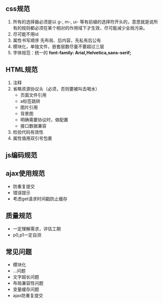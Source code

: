 ## css规范
1. 所有的选择器必须是以 g-, m-, ui- 等有前缀的选择符开头的，意思就是说所有的规则都必须在某个相对的作用域下才生效，尽可能减少全局污染。
2. 尽可能不用id
3. 属性书写顺序  先布局、后内容，先私有后公有
4. 模块化，单独文件，嵌套层数尽量不要超过三层
5. 字体规范：统一的 **font-family: Arial,Helvetica,sans-serif;**

## HTML规范
1. 注释
2. 省略资源协议头（必须，否则要被叫去喝水）
	- 页面文件引用
	- a标签跳转
	- 图片引用
	- 背景图
	- 明确需要协议时，做配置
	- 接口数据兼容 
3. 检验代码有效性
4. 属性值用双引号包裹

## js编码规范

## ajax使用规范
- 防重复提交
- 错误提示
- 考虑get请求时间戳防止缓存

## 质量规范
- 一定理解需求，评估工期
- p0,p1一定自测

## 常见问题
- 模块化
- ...问题
- 文字超长问题
- 布局兼容性问题
- 变量缓存问题
- ajax防重复提交

